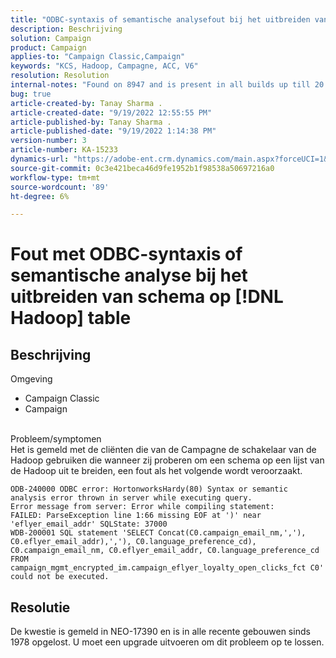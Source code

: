 ```yaml
---
title: "ODBC-syntaxis of semantische analysefout bij het uitbreiden van het schema op [!DNL Hadoop] table"
description: Beschrijving
solution: Campaign
product: Campaign
applies-to: "Campaign Classic,Campaign"
keywords: "KCS, Hadoop, Campagne, ACC, V6"
resolution: Resolution
internal-notes: "Found on 8947 and is present in all builds up till 20.2.  Internal Support ticket: TK178548"
bug: true
article-created-by: Tanay Sharma .
article-created-date: "9/19/2022 12:55:55 PM"
article-published-by: Tanay Sharma .
article-published-date: "9/19/2022 1:14:38 PM"
version-number: 3
article-number: KA-15233
dynamics-url: "https://adobe-ent.crm.dynamics.com/main.aspx?forceUCI=1&pagetype=entityrecord&etn=knowledgearticle&id=9444595f-1a38-ed11-9db1-002248086735"
source-git-commit: 0c3e421beca46d9fe1952b1f98538a50697216a0
workflow-type: tm+mt
source-wordcount: '89'
ht-degree: 6%

---
```


# Fout met ODBC-syntaxis of semantische analyse bij het uitbreiden van schema op [!DNL Hadoop] table

## Beschrijving

Omgeving<br>
- Campaign Classic
- Campaign



<br>Probleem/symptomen<br>Het is gemeld met de cliënten die van de Campagne de schakelaar van de Hadoop gebruiken die wanneer zij proberen om een schema op een lijst van de Hadoop uit te breiden, een fout als het volgende wordt veroorzaakt.<br>

```
ODB-240000 ODBC error: HortonworksHardy(80) Syntax or semantic analysis error thrown in server while executing query.
Error message from server: Error while compiling statement:
FAILED: ParseException line 1:66 missing EOF at ')' near 'eflyer_email_addr' SQLState: 37000
WDB-200001 SQL statement 'SELECT Concat(C0.campaign_email_nm,','), C0.eflyer_email_addr),','), C0.language_preference_cd), C0.campaign_email_nm, C0.eflyer_email_addr, C0.language_preference_cd FROM campaign_mgmt_encrypted_im.campaign_eflyer_loyalty_open_clicks_fct C0' could not be executed.
```



## Resolutie


De kwestie is gemeld in NEO-17390 en is in alle recente gebouwen sinds 1978 opgelost. U moet een upgrade uitvoeren om dit probleem op te lossen.
